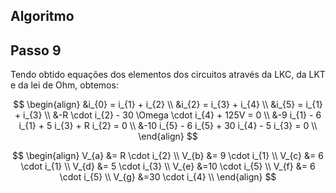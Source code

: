 ## Algoritmo

## Passo 9

Tendo obtido equações dos elementos dos circuitos através da LKC, da LKT e da lei de Ohm, obtemos:

<div class="grid-50-50">

<div class="grid-element normal">

$$
\begin{align}
    &i_{0} = i_{1} + i_{2} \\
    &i_{2} = i_{3} + i_{4} \\
    &i_{5} = i_{1} + i_{3} \\
    &-R \cdot i_{2} - 30 \Omega \cdot i_{4} + 125V = 0 \\
    &-9 i_{1} - 6 i_{1} + 5 i_{3} + R i_{2} = 0 \\
    &-10 i_{5} - 6 i_{5} + 30 i_{4} - 5 i_{3} = 0 \\
\end{align}
$$

</div>

<div class="grid-element normal">

$$
\begin{align}
    V_{a} &= R \cdot i_{2} \\
    V_{b} &= 9 \cdot i_{1} \\
    V_{c} &= 6 \cdot i_{1} \\
    V_{d} &= 5 \cdot i_{3} \\
    V_{e} &=10 \cdot i_{5} \\
    V_{f} &= 6 \cdot i_{5} \\
    V_{g} &=30 \cdot i_{4} \\
\end{align}
$$

</div>

</div>
